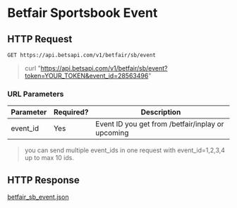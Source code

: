 # Betfair Sportsbook Event

## HTTP Request

`GET https://api.betsapi.com/v1/betfair/sb/event`

> curl "https://api.betsapi.com/v1/betfair/sb/event?token=YOUR_TOKEN&event_id=28563496"

### URL Parameters

Parameter | Required? | Description
--------- | ------- | -----------
event_id | Yes | Event ID you get from /betfair/inplay or upcoming

> you can send multiple event_ids in one request with event_id=1,2,3,4 up to max 10 ids.

## HTTP Response

<a href="../samples/betfair_sb_event.json" target="_blank">betfair_sb_event.json</a>
